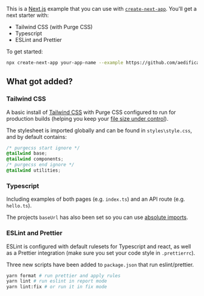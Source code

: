 This is a [Next.js] example that you can use with [`create-next-app`][create-next-app]. You'll get a next starter with:

- Tailwind CSS (with Purge CSS)
- Typescript
- ESLint and Prettier

To get started:

```bash
npx create-next-app your-app-name --example https://github.com/aedificatorum/next-starters/tree/master/tailwind
```

## What got added?

### Tailwind CSS

A basic install of [Tailwind CSS] with Purge CSS configured to run for production builds (helping you keep your [file size under control]).

The stylesheet is imported globally and can be found in `styles\style.css`, and by default contains:

```css
/* purgecss start ignore */
@tailwind base;
@tailwind components;
/* purgecss end ignore */
@tailwind utilities;
```

### Typescript

Including examples of both pages (e.g. `index.ts`) and an API route (e.g. `hello.ts`).

The projects `baseUrl` has also been set so you can use [absolute imports].

### ESLint and Prettier

ESLint is configured with default rulesets for Typescript and react, as well as a Prettier integration (make sure you set your code style in `.prettierrc`).

Three new scripts have been added to `package.json` that run eslint/prettier.

```bash
yarn format # run prettier and apply rules
yarn lint # run eslint in report mode
yarn lint:fix # or run it in fix mode
```

[next.js]: https://nextjs.org/
[create-next-app]: https://github.com/zeit/next.js/tree/canary/packages/create-next-app.
[tailwind css]: https://tailwindcss.com/
[file size under control]: https://tailwindcss.com/docs/controlling-file-size/
[absolute imports]: https://tjaddison.com/blog/2020/04/absolute-imports-with-react/
